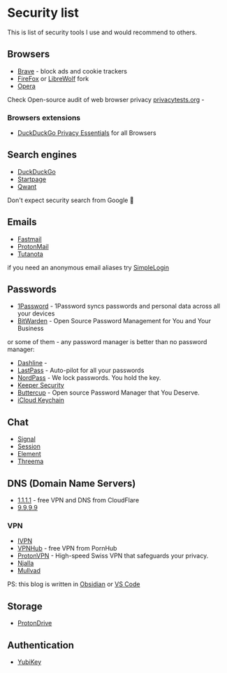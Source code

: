 # Security list

This is list of security tools I use and would recommend to others.

## Browsers

* [Brave](https://brave.com/download/)  - block ads and cookie trackers
* [FireFox](https://www.mozilla.org/cs/firefox/new/) or [LibreWolf](https://librewolf.net/) fork
* [Opera](https://www.opera.com/)

Check Open-source audit of web browser privacy [privacytests.org](https://privacytests.org/) - 

### Browsers extensions

* [DuckDuckGo Privacy Essentials](https://duckduckgo.com/?q=DuckDuckGo+Privacy+Essentials) for all Browsers

## Search engines

* [DuckDuckGo](https://duckduckgo.com/)
* [Startpage](https://www.startpage.com/)
* [Qwant](https://www.qwant.com/)

Don't expect security search from Google 🫣

## Emails

* [Fastmail](https://www.fastmail.com/)
* [ProtonMail](https://proton.me/mail)
* [Tutanota](https://tutanota.com/cs/)

if you need an anonymous email aliases try [SimpleLogin](https://simplelogin.io/)

## Passwords

* [1Password](https://1password.com/) - 1Password syncs passwords and personal data across all your devices
* [BitWarden](https://bitwarden.com) - Open Source Password Management for You and Your Business

or some of them - any password manager is better than no password manager:

* [Dashline](https://www.dashlane.com/) -
* [LastPass](https://www.lastpass.com/) - Auto-pilot for all your passwords
* [NordPass](https://nordpass.com/) - We lock passwords. You hold the key.
* [Keeper Security](https://www.keepersecurity.com/)
* [Buttercup](https://buttercup.pw/) - Open source Password Manager that You Deserve.
* [iCloud Keychain](https://support.apple.com/en-us/HT204085)

## Chat

* [Signal](https://signal.org/)
* [Session](https://getsession.org/)
* [Element](https://element.io/)
* [Threema](https://threema.ch/en)

## DNS (Domain Name Servers)

* [1.1.1.1](https://one.one.one.one/) - free VPN and DNS from CloudFlare
* [9.9.9.9](https://www.quad9.net/)

### VPN

* [IVPN](https://www.ivpn.net/)
* [VPNHub](https://www.vpnhub.com/) - free VPN from PornHub
* [ProtonVPN](https://protonvpn.com/) - High-speed Swiss VPN that safeguards your privacy.
* [Njalla](https://njal.la/)
* [Mullvad](https://mullvad.net/en/)

PS: this blog is written in [Obsidian](https://obsidian.md/) or [VS Code](https://)

## Storage

* [ProtonDrive](https://proton.me/drive)

## Authentication

* [YubiKey](https://www.yubico.com/)